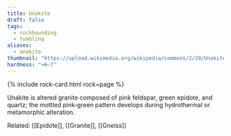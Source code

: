 ```yaml
---
title: Unakite
draft: false
tags:
  - rockhounding
  - tumbling
aliases:
  - unakite
thumbnail: "https://upload.wikimedia.org/wikipedia/commons/2/20/Unakite_%28epidotic_granite%29.jpg"
hardness: "≈6–7"
---
```

{% include rock-card.html rock=page %}

Unakite is altered granite composed of pink feldspar, green epidote, and quartz; the mottled pink‑green pattern develops during hydrothermal or metamorphic alteration.

Related: [[Epidote]], [[Granite]], [[Gneiss]]
